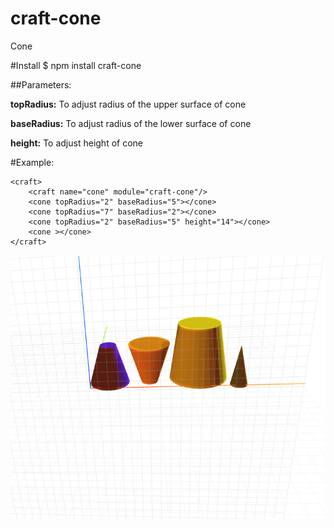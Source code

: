 # craft-cone
Cone

#Install
$ npm install craft-cone

##Parameters:

**topRadius:** To adjust radius of the upper surface of cone

**baseRadius:** To adjust radius of the lower surface of cone

**height:** To adjust height of cone

#Example: 

    <craft>
        <craft name="cone" module="craft-cone"/>
        <cone topRadius="2" baseRadius="5"></cone>
        <cone topRadius="7" baseRadius="2"></cone>    
      	<cone topRadius="2" baseRadius="5" height="14"></cone>
      	<cone ></cone>
    </craft>



![example](example.png)
